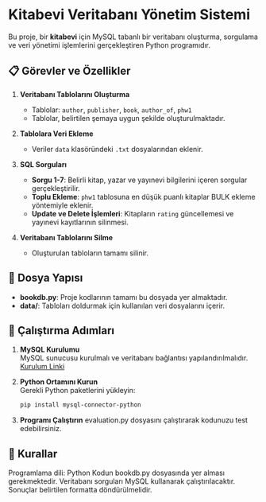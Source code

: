 # Kitabevi Veritabanı Yönetim Sistemi

Bu proje, bir **kitabevi** için MySQL tabanlı bir veritabanı oluşturma, sorgulama ve veri yönetimi işlemlerini gerçekleştiren Python programıdır.

## 📋 Görevler ve Özellikler

1. **Veritabanı Tablolarını Oluşturma**  
   - Tablolar: `author`, `publisher`, `book`, `author_of`, `phw1`
   - Tablolar, belirtilen şemaya uygun şekilde oluşturulmaktadır.

2. **Tablolara Veri Ekleme**  
   - Veriler `data` klasöründeki `.txt` dosyalarından eklenir.

3. **SQL Sorguları**  
   - **Sorgu 1-7**: Belirli kitap, yazar ve yayınevi bilgilerini içeren sorgular gerçekleştirilir.  
   - **Toplu Ekleme**: `phw1` tablosuna en düşük puanlı kitaplar BULK ekleme yöntemiyle eklenir.  
   - **Update ve Delete İşlemleri**: Kitapların `rating` güncellemesi ve yayınevi kayıtlarının silinmesi.

4. **Veritabanı Tablolarını Silme**  
   - Oluşturulan tabloların tamamı silinir.

## 📁 Dosya Yapısı

- **bookdb.py**: Proje kodlarının tamamı bu dosyada yer almaktadır.  
- **data/**: Tabloları doldurmak için kullanılan veri dosyalarını içerir.  

## 🚀 Çalıştırma Adımları

1. **MySQL Kurulumu**  
   MySQL sunucusu kurulmalı ve veritabanı bağlantısı yapılandırılmalıdır.  
   [Kurulum Linki](https://dev.mysql.com/downloads/installer/)

2. **Python Ortamını Kurun**  
   Gerekli Python paketlerini yükleyin:  
   ```bash
   pip install mysql-connector-python
3. **Programı Çalıştırın** 
evaluation.py dosyasını çalıştırarak kodunuzu test edebilirsiniz.
## 📝 Kurallar
Programlama dili: Python
Kodun bookdb.py dosyasında yer alması gerekmektedir.
Veritabanı sorguları MySQL kullanarak çalıştırılacaktır.
Sonuçlar belirtilen formatta döndürülmelidir.
